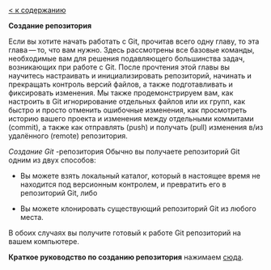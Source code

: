 [< к содержанию](./readme.md)



**Создание репозитория**


Если вы хотите начать работать с Git, прочитав всего одну главу, то эта глава — то, что вам нужно. Здесь рассмотрены все базовые команды, необходимые вам для решения подавляющего большинства задач, возникающих при работе с Git. После прочтения этой главы вы научитесь настраивать и инициализировать репозиторий, начинать и прекращать контроль версий файлов, а также подготавливать и фиксировать изменения. Мы также продемонстрируем вам, как настроить в Git игнорирование отдельных файлов или их групп, как быстро и просто отменить ошибочные изменения, как просмотреть историю вашего проекта и изменения между отдельными коммитами (commit), а также как отправлять (push) и получать (pull) изменения в/из удалённого (remote) репозитория.


*Создание Git* -репозитория
Обычно вы получаете репозиторий Git одним из двух способов:

* Вы можете взять локальный каталог, который в настоящее время не находится под версионным контролем, и превратить его в репозиторий Git, либо

* Вы можете клонировать существующий репозиторий Git из любого места.

В обоих случаях вы получите готовый к работе Git репозиторий на вашем компьютере.



**Краткое руководство по созданию репозитория** нажимаем [сюда](https://docs.github.com/ru/repositories/creating-and-managing-repositories/quickstart-for-repositories).
